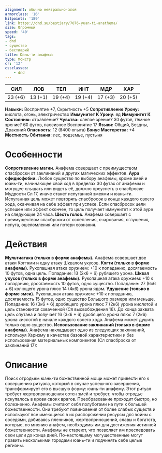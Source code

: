 ```yaml
---
alignment: обычно нейтрально-злой
armorclass: '16'
hitpoints: '189'
link: https://dnd.su/bestiary/7076-yuan-ti-anathema/
size: Огромный
speed: '40'
tags:
- dnd
- существо
- бестиарий
title: Юань-ти анафема
type: Монстр
cr: '12'
cssclasses:
    - dnd
---
```



| СИЛ | ЛОВ | ТЕЛ | ИНТ | МДР | ХАР |
|---|---|---|---|---|---|
| 23 (+6) | 13 (+1) | 19 (+4) | 19 (+4) | 17 (+3) | 20 (+5) |
**Навыки:** Восприятие +7, Скрытность +5
**Сопротивление Урону:** кислота, огонь, электричество
**Иммунитет К Урону:** яд
**Иммунитет К Состоянию:** отравление?
**Чувства:** слепое зрение? 30 футов, тёмное зрение? 60 футов, пассивное Восприятие 17
**Языки:** Общий, Бездны, Драконий
**Опасность:** 12 (8400 опыта)
**Бонус Мастерства:** +4
**Местность Обитания:** лес, подземье, пустыня


# Особенности
**Сопротивление магии.** Анафема совершает с преимуществом спасброски от заклинаний и других магических эффектов.
**Аура офидиофобии.** Любое существо по выбору анафемы, кроме змей и юань-ти, начинающее свой ход в пределах 30 футах от анафемы и могущее слышать или видеть её, должно преуспеть в спасброске Мудрости Сл 17, иначе станет испуганной змеями и юань-ти. Испуганная цель может повторять спасбросок в конце каждого своего хода, оканчивая на себе эффект при успехе. Если спасбросок цели успешен или эффект окончен, то цель получает иммунитет к этой ауре на следующие 24 часа.
**Шесть голов.** Анафема совершает с преимуществом спасброски от ослепления, очарования, оглушения, испуга, ошеломления или потери сознания.


# Действия
**Мультиатака (только в форме анафемы).** Анафема совершает две атаки Когтями и одну атаку Шквалом укусов.
**Когти (только в форме анафемы).** Рукопашная атака оружием: +10 к попаданию, досягаемость 10 футов, одна цель. Попадание: 13 (2к6 + 6) рубящего урона.
**Шквал укусов (только в форме анафемы).** Рукопашная атака оружием: +10 к попаданию, досягаемость 10 футов, одно существо. Попадание: 27 (6к6 + 6) колющего урона плюс 14 (4к6) урона ядом.
**Удушение (только в форме змеи).** Рукопашная атака оружием: +10 к попаданию, досягаемость 15 футов, одно существо Большого размера или меньше. Попадание: 16 (3к6 + 6) дробящего урона плюс 7 (2к6) урона кислотой и цель становится схваченной (Сл высвобождения 16). До конца захвата цель опутана и получает 16 (3к6 + 6) дробящего урона плюс 7 (2к6) урона кислотой в начале каждого своего хода. Анафема может душить только одно существо.
**Использование заклинаний (только в форме анафемы).** Анафема накладывает одно из следующих заклинаний, используя Харизму в качестве базовой характеристики и без использования материальных компонентов (Сл спасброска от заклинаний 17):


# Описание
Поиск отродьем юань-ти божественной мощи может привести его к совершению ритуала, который в случае успешного завершения, трансформирует его в высшую форму: юань-ти анафему. Этот ритуал требует жертвоприношения сотен змей и требует, чтобы отродье искупалось в крови своих врагов. Преобразование проходит быстро, но болезненно. Анафемы считают себя полубогами на пути к большей божественности. Они требуют повиновения от более слабых существ и используют все имеющиеся в их распоряжении ресурсы для войны с соседями, добиваясь пленников, жертвоприношений, славы и богатств, которые, по мнению анафем, необходимы им для достижения истинной божественности. Анафемы не стареют, что позволяет им преследовать свои цели до конца дней. По-настоящему могущественные могут править несколькими городами юань-ти и подчинять себе целые регионы.